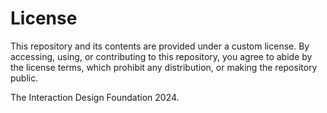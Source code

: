 # License

This repository and its contents are provided under a custom license. 
By accessing, using, or contributing to this repository, you agree to abide by the license terms, which prohibit any distribution, or making the repository public.

The Interaction Design Foundation 2024.
